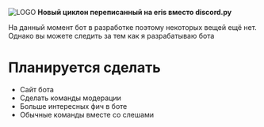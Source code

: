 ![LOGO](https://media.discordapp.net/attachments/882632227077357639/882658833095360512/20210901_191054.png)
**Новый циклон переписанный на eris вместо discord.py**
<p>На данный момент бот в разработке поэтому некоторых вещей ещё нет. Однако вы можете следить за тем как я разрабатываю бота</p>

# Планируется сделать
- Сайт бота
- Сделать команды модерации
- Больше интересных фич в боте
- Обычные команды вместе со слешами
